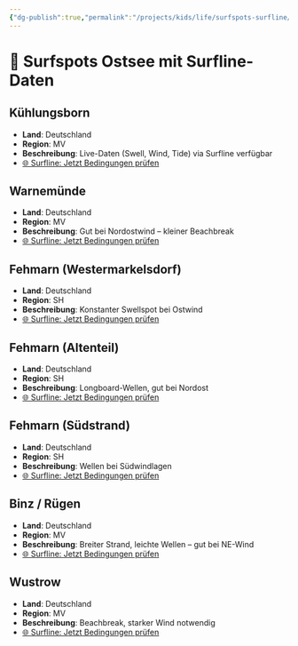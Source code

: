 ```yaml
---
{"dg-publish":true,"permalink":"/projects/kids/life/surfspots-surfline/"}
---
```



# 🌊 Surfspots Ostsee mit Surfline-Daten

## Kühlungsborn
- **Land**: Deutschland
- **Region**: MV
- **Beschreibung**: Live-Daten (Swell, Wind, Tide) via Surfline verfügbar
- [🌐 Surfline: Jetzt Bedingungen prüfen](https://www.surfline.com/surf-report/kuhlungsborn/584204204e65fad6a77095da)

## Warnemünde
- **Land**: Deutschland
- **Region**: MV
- **Beschreibung**: Gut bei Nordostwind – kleiner Beachbreak
- [🌐 Surfline: Jetzt Bedingungen prüfen](https://www.surfline.com/surf-report/warnemunde/584204204e65fad6a77095db)

## Fehmarn (Westermarkelsdorf)
- **Land**: Deutschland
- **Region**: SH
- **Beschreibung**: Konstanter Swellspot bei Ostwind
- [🌐 Surfline: Jetzt Bedingungen prüfen](https://www.surfline.com/surf-report/fehmarn-westermarkelsdorf/584204204e65fad6a77095d5)

## Fehmarn (Altenteil)
- **Land**: Deutschland
- **Region**: SH
- **Beschreibung**: Longboard-Wellen, gut bei Nordost
- [🌐 Surfline: Jetzt Bedingungen prüfen](https://www.surfline.com/surf-report/fehmarn-altenteil/640b99f1606c457157f3ba32)

## Fehmarn (Südstrand)
- **Land**: Deutschland
- **Region**: SH
- **Beschreibung**: Wellen bei Südwindlagen
- [🌐 Surfline: Jetzt Bedingungen prüfen](https://www.surfline.com/surf-report/fehmarn-s-dstrand/640b99f6de81d557740d715f)

## Binz / Rügen
- **Land**: Deutschland
- **Region**: MV
- **Beschreibung**: Breiter Strand, leichte Wellen – gut bei NE-Wind
- [🌐 Surfline: Jetzt Bedingungen prüfen](https://www.surfline.com/surf-report/binz-r-gen/640b99d84878eb22911d78f3)

## Wustrow
- **Land**: Deutschland
- **Region**: MV
- **Beschreibung**: Beachbreak, starker Wind notwendig
- [🌐 Surfline: Jetzt Bedingungen prüfen](https://www.surfline.com/surf-report/wustrow/584204204e65fad6a77095de)
